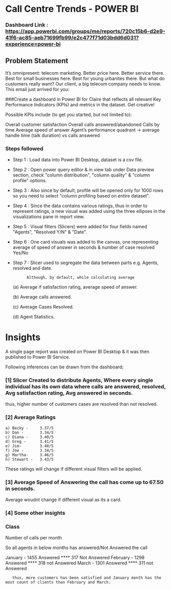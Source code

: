 # Call Centre Trends  -  POWER BI

### Dashboard Link : https://app.powerbi.com/groups/me/reports/720c15b6-d2e9-41f6-ac85-aeb71699fb99/e2c477f71d03bdd6d031?experience=power-bi

## Problem Statement

It’s omnipresent: telecom marketing. Better price here. Better service there. Best for small businesses here. Best for young urbanites there. But what do customers really want? Our client, a big telecom company needs to know. This email just arrived for you: 

###Create a dashboard in Power BI for Claire that reflects all relevant Key Performance Indicators (KPIs) and metrics in the dataset. Get creative! 


Possible KPIs include (to get you started, but not limited to):

Overall customer satisfaction
Overall calls answered/abandoned
Calls by time
Average speed of answer
Agent’s performance quadrant -> average handle time (talk duration) vs calls answered

### Steps followed 

- Step 1 : Load data into Power BI Desktop, dataset is a csv file.
- Step 2 : Open power query editor & in view tab under Data preview section, check "column distribution", "column quality" & "column profile" options.
- Step 3 : Also since by default, profile will be opened only for 1000 rows so you need to select "column profiling based on entire dataset".
- Step 4 : Since the data contains various ratings, thus in order to represent ratings, a new visual was added using the three ellipses in the visualizations pane in report view.
- Step 5 : Visual filters (Slicers) were added for four fields named "Agents", "Resolved Y/N" & "Date". 
- Step 6 : One card visuals was added to the canvas, one representing average of speed of answer in seconds & number of case resolved Yes/No
- Step 7 : Slicer used to segregate the data between parts e.g. Agents, resolved and date.

            Although, by default, while calculating average           
           

  (a) Average if satisfaction rating, average speed of answer.

  (b) Average calls answered.
  
  (c) Average Cases Resolved. 
  
  (d) Agent Statistics.
  
  
  

# Insights

A single page report was created on Power BI Desktop & it was then published to Power BI Service.

Following inferences can be drawn from the dashboard;


### [1] Slicer Created to distribute Agents, Where every single individual has its own data where calls are answered, resolved, Avg satisfaction rating, Avg answered in seconds. 
   
thus, higher number of customers cases are resolved than not resolved.
           
### [2] Average Ratings

    a) Becky -     3.37/5
    b) Dan -       3.34/5
    c) Diana -     3.40/5
    d) Greg -      3.41/5
    e) Jim-        3.40/5
    f) Joe -       3.34/5
    g) Martha-     3.46/5
    h) Stewart -   3.43/5
   

  
  These ratings will change if different visual filters will be applied.  



  
  ### [3] Average Speed of Answering the call has come up to 67.50 in seconds.
  
     
Average woudnt change if different visual as its a card.

 ### [4] Some other insights
 
 ### Class
 
 Number of calls per month 

So all agents in below months has answered/Not Answered the call

January   -    1455 Answered **** 317 Not Answered
February  -    1298 Answered **** 318 not Answered
March     -    1301 Answered **** 311 not Answered

       thus, more customers has been satisfied and January month has the most count of clients than February and March.
